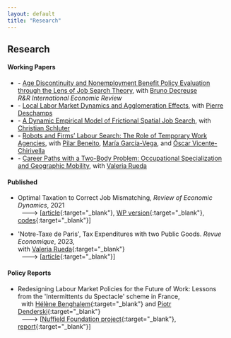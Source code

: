 ```yaml
---
layout: default
title: "Research"
---
```


## Research

#### Working Papers
<div class="rlist">
  <ul>
    <!-- RDD paper -->
    <li>
      - <a href="assets/papers/RDD_age_disc.pdf" target="_blank">Age Discontinuity and Nonemployment Benefit Policy Evaluation through the Lens of Job Search Theory</a>, 
      with <a href="https://sites.google.com/site/brunodecreuseecon" target="_blank">Bruno Decreuse</a>
      <br>  <i>R&R International Economic Review</i>
    </li>
    <!-- EcoGeo -->
    <li>
      - <a href="https://papers.ssrn.com/sol3/papers.cfm?abstract_id=3941989" target="_blank">Local Labor Market Dynamics and Agglomeration Effects</a>,
      with <a href="https://sites.google.com/site/pierredeschampsecon" target="_blank">Pierre Deschamps</a>
    </li>
    <!-- GeoMob -->
    <li>
      - <a href="https://papers.ssrn.com/sol3/papers.cfm?abstract_id=4517222" target="_blank">A Dynamic Empirical Model of Frictional Spatial Job Search</a>,
      with <a href="https://christianschluter.github.io" target="_blank">Christian Schluter</a>
    </li>
        <!-- Robots -->
    <li>
      - <a href="https://www.nottingham.ac.uk/gep/documents/papers/2024/24-02.pdf" target="_blank">Robots and Firms’ Labour Search: The Role of Temporary Work Agencies</a>,
      with <a href="https://www.uv.es/~beneito" target="_blank"> Pilar Beneito</a>, 
      <a href="https://mgarcia-vega.wixsite.com/mariagarciavega" target="_blank"> Mar&iacute;a Garc&iacute;a-Vega</a>, 
      and <a href="https://scholar.google.es/citations?user=OuwooxUAAAAJ&hl=es" target="_blank"> &Oacute;scar Vicente-Chirivella</a>
    </li>
        <!-- Couples -->
    <li>
      - <a href="https://research.upjohn.org/up_workingpapers/346" target="_blank">Career Paths with a Two-Body Problem: Occupational Specialization and Geographic Mobility</a>,
      with <a href="https://www.valeriarueda.org" target="_blank"> Valeria Rueda</a>
    </li>
  </ul>
</div>



#### Published
- Optimal Taxation to Correct Job Mismatching, *Review of Economic Dynamics*, 2021
<br> &nbsp; ---> [[article](https://www.sciencedirect.com/science/article/abs/pii/S1094202520300934){:target="_blank"}, [WP version](assets/papers/opmismatch.pdf){:target="_blank"}, [codes](https://github.com/gwilemme/Opmismatch/){:target="_blank"}]

- 'Notre-Taxe de Paris', Tax Expenditures with two Public Goods. *Revue Economique*, 2023,
<br> with [Valeria Rueda](https://www.valeriarueda.org/){:target="_blank"}
<br> &nbsp; ---> [[article](https://www.cairn-int.info/journal-revue-economique-2023-6-page-1053.htm){:target="_blank"}]
  

#### Policy Reports
- Redesigning Labour Market Policies for the Future of Work: Lessons from the 'Intermittents du Spectacle' scheme in France,
<br> &nbsp; with [Hélène Benghalem](https://sites.google.com/view/helenebenghalem){:target="_blank"} and [Piotr Denderski](https://sites.google.com/site/piotrdenderski/){:target="_blank"}
<br> &nbsp; ---> [[Nuffield Foundation project](https://www.nuffieldfoundation.org/project/redesigning-labour-market-policies-future-of-work){:target="_blank"}, [report](https://figshare.le.ac.uk/articles/report/Redesigning_Labour_Market_Policies_for_the_Future_of_Work_Lessons_from_the_Intermittents_du_Spectacle_scheme_in_France/24793638){:target="_blank"}] 


<!--
- [Age Discontinuity and Nonemployment Benefit Policy Evaluation through the Lens of Job Search Theory](assets/papers/RDD_age_disc.pdf){:target="_blank"}, *R&R International Economic Review*,
<br> with [Bruno Decreuse](https://sites.google.com/site/brunodecreuseecon/){:target="_blank"}

- [Local Labor Market Dynamics and Agglomeration Effects](https://papers.ssrn.com/sol3/papers.cfm?abstract_id=3941989){:target="_blank"},
<br> with [Pierre Deschamps](https://sites.google.com/site/pierredeschampsecon/){:target="_blank"} 

- [A Dynamic Empirical Model of Frictional Spatial Job Search](https://papers.ssrn.com/sol3/papers.cfm?abstract_id=4517222){:target="_blank"},
<br> with [Christian Schluter](https://christianschluter.github.io/){:target="_blank"} 

- [Career Paths with a Two-Body Problem: Occupational Specialization and Geographic Mobility](https://research.upjohn.org/up_workingpapers/346/){:target="_blank"},
<br> with [Valeria Rueda](https://www.valeriarueda.org/){:target="_blank"}, more recent version upon request

- [Robots and Firms’ Labour Search: The Role of Temporary Work Agencies](https://www.nottingham.ac.uk/gep/documents/papers/2024/24-02.pdf){:target="_blank"},
<br> with [Pilar Beneito](https://www.uv.es/~beneito/){:target="_blank"}, [Mar&iacute;a Garc&iacute;a-Vega](https://mgarcia-vega.wixsite.com/mariagarciavega){:target="_blank"} and [&Ograve;scar Vicente-Chirivella](https://scholar.google.es/citations?user=OuwooxUAAAAJ&hl=es){:target="_blank"}
-->
